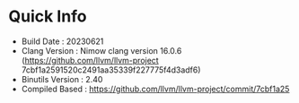 # Quick Info
* Build Date : 20230621
* Clang Version : Nimow clang version 16.0.6 (https://github.com/llvm/llvm-project 7cbf1a2591520c2491aa35339f227775f4d3adf6)
* Binutils Version : 2.40
* Compiled Based : https://github.com/llvm/llvm-project/commit/7cbf1a25

